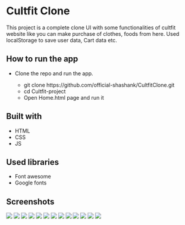 # Cultfit Clone
This project is a complete clone UI with some functionalities of cultfit website like you can make purchase of clothes, foods from here. Used localStorage to save user data, Cart data etc.

## How to run the app
<ul>
  <li>Clone the repo and run the app.</li>
  <ul>
    <li>git clone  https://github.com/official-shashank/CultfitClone.git</li>
    <li>cd Cultfit-project</li>
    <li>Open Home.html page and run it</li>
  </ul>
</ul>

## Built with
<ul>
  <li>HTML</li>
  <li>CSS</li>
  <li>JS</li>
</ul>

## Used libraries
<ul>
  <li>Font awesome</li>
  <li>Google fonts</li>
</ul>


## Screenshots
<img src="./Cultfit_ScreenShots/Home.png" />
<img src="./Cultfit_ScreenShots/Login.png" />
<img src="./Cultfit_ScreenShots/profile.png" />
<img src="./Cultfit_ScreenShots/PasswordChange.png" />
<img src="./Cultfit_ScreenShots/buyFoods.png" />
<img src="./Cultfit_ScreenShots/sportswear.png" />
<img src="./Cultfit_ScreenShots/cart.png" />
<img src="./Cultfit_ScreenShots/footer.png" />
<img src="./Cultfit_ScreenShots/workout.png" />
<img src="./Cultfit_ScreenShots/yoga.png" />
<img src="./Cultfit_ScreenShots/Appointment.png" />
<img src="./Cultfit_ScreenShots/appointmentForm.png" />
<img src="./Cultfit_ScreenShots/buyPass.png" />
